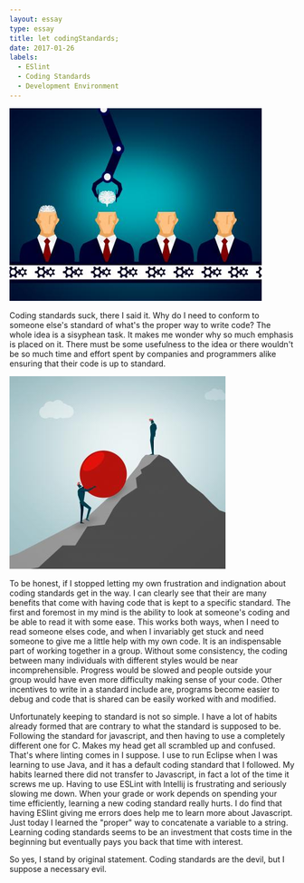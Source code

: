 ```yaml
---
layout: essay
type: essay
title: let codingStandards;
date: 2017-01-26
labels:
  - ESlint
  - Coding Standards
  - Development Environment
---
```


 
<div class="ui small rounded images">
  <img class="ui image" src="../images/robot.jpg">
</div>

Coding standards suck, there I said it. Why do I need to conform to someone else's standard of what's the proper way to write 
code? The whole idea is a sisyphean task. It makes me wonder why so much emphasis is placed on it. There must be some usefulness 
to the idea or there wouldn't be so much time and effort spent by companies and programmers alike ensuring that their code is up 
to standard. 
<div class="ui small rounded images">
  <img class="ui image" src="../images/task.jpg">
</div>

To be honest, if I stopped letting my own frustration and indignation about coding standards get in the way. I can clearly see 
that their are many benefits that come with having code that is kept to a specific standard. The first and foremost in my mind 
is the ability to look at someone's coding and be able to read it with some ease. This works both ways, when I need to read 
someone elses code, and when I invariably get stuck and need someone to give me a little help with my own code. It is an 
indispensable part of working together in a group. Without some consistency, the coding between many individuals with different 
styles would be near incomprehensible. Progress would be slowed and people outside your group would have even more difficulty 
making sense of your code. Other incentives to write in a standard include are, programs become easier to debug and code that is 
shared can be easily worked with and modified. 

Unfortunately keeping to standard is not so simple. I have a lot of habits already formed that are contrary to what the standard 
is supposed to be. Following the standard for javascript, and then having to use a completely different one for C. Makes my head 
get all scrambled up and confused. That's where linting comes in I suppose. I use to run Eclipse when I was learning to use 
Java, and it has a default coding standard that I followed. My habits learned there did not transfer to Javascript, in fact a 
lot of the time it screws me up. Having to use ESLint with Intellij is frustrating and seriously slowing me down. When your 
grade or work depends on spending your time efficiently, learning a new coding standard really hurts. I do find that having 
ESlint giving me errors does help me to learn more about Javascript. Just today I learned the "proper" way to concatenate a 
variable to a string. Learning coding standards seems to be an investment that costs time in the beginning but eventually pays 
you back that time with interest. 

So yes, I stand by original statement. Coding standards are the devil, but I suppose a necessary evil. 


